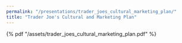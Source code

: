 ```yaml
---
permalink: "/presentations/trader_joes_cultural_marketing_plan/"
title: "Trader Joe's Cultural and Marketing Plan"
---
```


<link rel="stylesheet" href="/assets/wide.css">

{% pdf "/assets/trader_joes_cultural_marketing_plan.pdf" %}